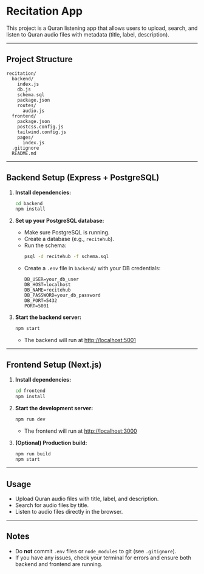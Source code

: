 # Recitation App

This project is a Quran listening app that allows users to upload, search, and listen to Quran audio files with metadata (title, label, description).

---

## Project Structure

```
recitation/
  backend/
    index.js
    db.js
    schema.sql
    package.json
    routes/
      audio.js
  frontend/
    package.json
    postcss.config.js
    tailwind.config.js
    pages/
      index.js
  .gitignore
  README.md
```

---

## Backend Setup (Express + PostgreSQL)

1. **Install dependencies:**
   ```bash
   cd backend
   npm install
   ```

2. **Set up your PostgreSQL database:**
   - Make sure PostgreSQL is running.
   - Create a database (e.g., `recitehub`).
   - Run the schema:
     ```bash
     psql -d recitehub -f schema.sql
     ```
   - Create a `.env` file in `backend/` with your DB credentials:
     ```env
     DB_USER=your_db_user
     DB_HOST=localhost
     DB_NAME=recitehub
     DB_PASSWORD=your_db_password
     DB_PORT=5432
     PORT=5001
     ```

3. **Start the backend server:**
   ```bash
   npm start
   ```
   - The backend will run at [http://localhost:5001](http://localhost:5001)

---

## Frontend Setup (Next.js)

1. **Install dependencies:**
   ```bash
   cd frontend
   npm install
   ```

2. **Start the development server:**
   ```bash
   npm run dev
   ```
   - The frontend will run at [http://localhost:3000](http://localhost:3000)

3. **(Optional) Production build:**
   ```bash
   npm run build
   npm start
   ```

---

## Usage
- Upload Quran audio files with title, label, and description.
- Search for audio files by title.
- Listen to audio files directly in the browser.

---

## Notes
- Do **not** commit `.env` files or `node_modules` to git (see `.gitignore`).
- If you have any issues, check your terminal for errors and ensure both backend and frontend are running.
